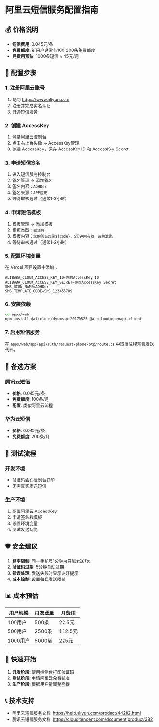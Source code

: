 # 阿里云短信服务配置指南

## 💰 价格说明
- **短信费用**: 0.045元/条
- **免费额度**: 新用户通常有100-200条免费额度
- **月费用预估**: 1000条短信 ≈ 45元/月

## 🔧 配置步骤

### 1. 注册阿里云账号
1. 访问 https://www.aliyun.com
2. 注册并完成实名认证
3. 开通短信服务

### 2. 创建 AccessKey
1. 登录阿里云控制台
2. 点击右上角头像 → AccessKey管理
3. 创建 AccessKey，保存 AccessKey ID 和 AccessKey Secret

### 3. 申请短信签名
1. 进入短信服务控制台
2. 签名管理 → 添加签名
3. 签名内容：`ADHDer`
4. 签名来源：`APP应用`
5. 等待审核通过（通常1-2小时）

### 4. 申请短信模板
1. 模板管理 → 添加模板
2. 模板类型：`验证码`
3. 模板内容：`您的验证码是${code}，5分钟内有效，请勿泄露。`
4. 等待审核通过（通常1-2小时）

### 5. 配置环境变量
在 Vercel 项目设置中添加：
```
ALIBABA_CLOUD_ACCESS_KEY_ID=你的AccessKey ID
ALIBABA_CLOUD_ACCESS_KEY_SECRET=你的AccessKey Secret
SMS_SIGN_NAME=ADHDer
SMS_TEMPLATE_CODE=SMS_123456789
```

### 6. 安装依赖
```bash
cd apps/web
npm install @alicloud/dysmsapi20170525 @alicloud/openapi-client
```

### 7. 启用短信服务
在 `apps/web/app/api/auth/request-phone-otp/route.ts` 中取消注释短信发送代码。

## 🔄 备选方案

### 腾讯云短信
- **价格**: 0.045元/条
- **免费额度**: 100条/月
- **配置**: 类似阿里云流程

### 华为云短信
- **价格**: 0.045元/条
- **免费额度**: 200条/月

## 📱 测试流程

### 开发环境
- 验证码会在控制台打印
- 无需真实发送短信

### 生产环境
1. 配置阿里云 AccessKey
2. 申请签名和模板
3. 设置环境变量
4. 测试发送功能

## 🛡️ 安全建议

1. **频率限制**: 同一手机号1分钟内只能发送1次
2. **验证码过期**: 5分钟自动过期
3. **错误处理**: 发送失败时显示友好提示
4. **成本控制**: 设置每日发送限额

## 📊 成本预估

| 用户规模 | 月发送量 | 月费用 |
|---------|---------|--------|
| 100用户 | 500条 | 22.5元 |
| 500用户 | 2500条 | 112.5元 |
| 1000用户 | 5000条 | 225元 |

## 🚀 快速开始

1. **开发阶段**: 使用控制台打印验证码
2. **测试阶段**: 申请阿里云免费额度
3. **生产阶段**: 根据用户量调整套餐

## 📞 技术支持

- 阿里云短信服务文档: https://help.aliyun.com/product/44282.html
- 腾讯云短信服务文档: https://cloud.tencent.com/document/product/382
